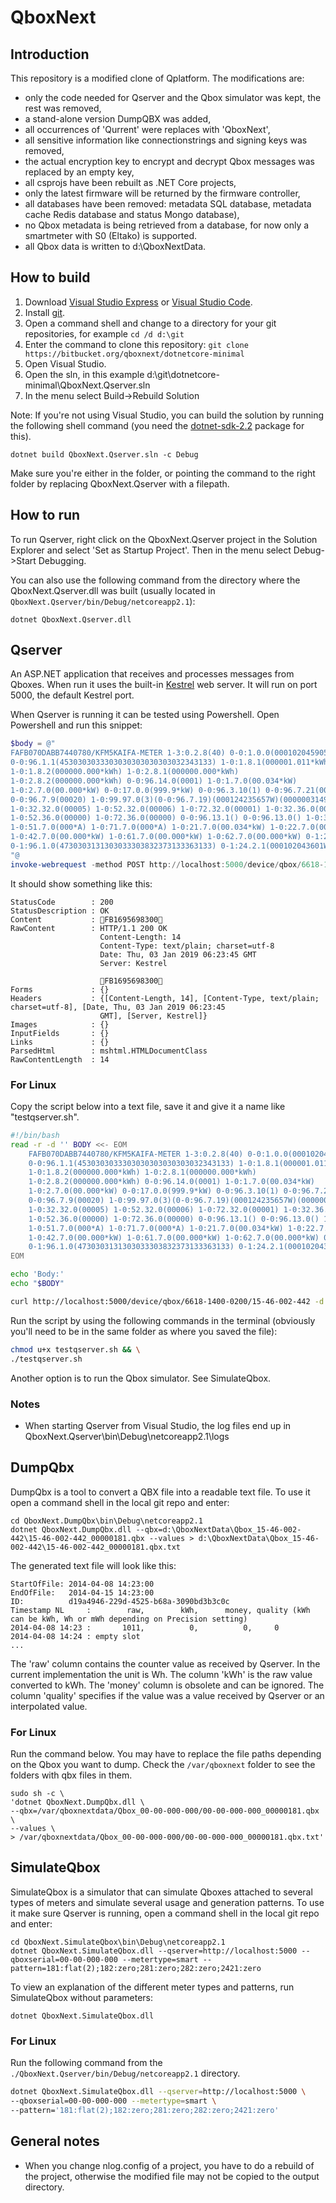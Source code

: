 # QboxNext

## Introduction

This repository is a modified clone of Qplatform.
The modifications are:

- only the code needed for Qserver and the Qbox simulator was kept, the rest was removed,
- a stand-alone version DumpQBX was added,
- all occurrences of 'Qurrent' were replaces with 'QboxNext',
- all sensitive information like connectionstrings and signing keys was removed,
- the actual encryption key to encrypt and decrypt Qbox messages was replaced by an empty key,
- all csprojs have been rebuilt as .NET Core projects,
- only the latest firmware will be returned by the firmware controller,
- all databases have been removed: metadata SQL database, metadata cache Redis database and status Mongo database),
- no Qbox metadata is being retrieved from a database, for now only a smartmeter with S0 (Eltako) is supported.
- all Qbox data is written to d:\QboxNextData.

## How to build

1. Download [Visual Studio Express](https://visualstudio.microsoft.com/vs/express/) or [Visual Studio Code](https://code.visualstudio.com/).
2. Install [git](https://git-scm.com/download/win).
3. Open a command shell and change to a directory for your git repositories, for example ```cd /d d:\git```
4. Enter the command to clone this repository: ```git clone https://bitbucket.org/qboxnext/dotnetcore-minimal```
5. Open Visual Studio.
6. Open the sln, in this example d:\git\dotnetcore-minimal\QboxNext.Qserver.sln
7. In the menu select Build->Rebuild Solution

Note: If you're not using Visual Studio, you can build the solution by running the following shell command (you need the [dotnet-sdk-2.2](https://dotnet.microsoft.com/download/dotnet-core/2.2) package for this). 
```
dotnet build QboxNext.Qserver.sln -c Debug 
```
Make sure you're either in the folder, or pointing the command to the right folder by replacing QboxNext.Qserver with a filepath.

## How to run

To run Qserver, right click on the QboxNext.Qserver project in the Solution Explorer and select 'Set as Startup Project'. 
Then in the menu select Debug->Start Debugging.

You can also use the following command from the directory where the QboxNext.Qserver.dll was built (usually located in `QboxNext.Qserver/bin/Debug/netcoreapp2.1`):

`dotnet QboxNext.Qserver.dll`

## Qserver

An ASP.NET application that receives and processes messages from Qboxes. When run it uses the built-in [Kestrel](https://docs.microsoft.com/en-us/aspnet/core/fundamentals/servers/kestrel?view=aspnetcore-2.2) web server. 
It will run on port 5000, the default Kestrel port.

When Qserver is running it can be tested using Powershell. Open Powershell and run this snippet:

```powershell
$body = @"
FAFB070DABB7440780/KFM5KAIFA-METER 1-3:0.2.8(40) 0-0:1.0.0(000102045905W) 
0-0:96.1.1(4530303033303030303030303032343133) 1-0:1.8.1(000001.011*kWh) 
1-0:1.8.2(000000.000*kWh) 1-0:2.8.1(000000.000*kWh) 
1-0:2.8.2(000000.000*kWh) 0-0:96.14.0(0001) 1-0:1.7.0(00.034*kW) 
1-0:2.7.0(00.000*kW) 0-0:17.0.0(999.9*kW) 0-0:96.3.10(1) 0-0:96.7.21(00073) 
0-0:96.7.9(00020) 1-0:99.97.0(3)(0-0:96.7.19)(000124235657W)(0000003149*s)(000124225935W)(0000000289*s)(000101000001W)(2147483647*s) 
1-0:32.32.0(00005) 1-0:52.32.0(00006) 1-0:72.32.0(00001) 1-0:32.36.0(00000) 
1-0:52.36.0(00000) 1-0:72.36.0(00000) 0-0:96.13.1() 0-0:96.13.0() 1-0:31.7.0(000*A) 
1-0:51.7.0(000*A) 1-0:71.7.0(000*A) 1-0:21.7.0(00.034*kW) 1-0:22.7.0(00.000*kW) 1-0:41.7.0(00.000*kW) 
1-0:42.7.0(00.000*kW) 1-0:61.7.0(00.000*kW) 1-0:62.7.0(00.000*kW) 0-1:24.1.0(003) 
0-1:96.1.0(4730303131303033303832373133363133) 0-1:24.2.1(000102043601W)(62869.839*m3) 0-1:24.4.0(1) !583C
"@
invoke-webrequest -method POST http://localhost:5000/device/qbox/6618-1400-0200/15-46-002-442 -body $body -ContentType text/html
```

It should show something like this:

```
StatusCode        : 200
StatusDescription : OK
Content           : FB1695698300
RawContent        : HTTP/1.1 200 OK
                    Content-Length: 14
                    Content-Type: text/plain; charset=utf-8
                    Date: Thu, 03 Jan 2019 06:23:45 GMT
                    Server: Kestrel

                    FB1695698300
Forms             : {}
Headers           : {[Content-Length, 14], [Content-Type, text/plain; charset=utf-8], [Date, Thu, 03 Jan 2019 06:23:45
                    GMT], [Server, Kestrel]}
Images            : {}
InputFields       : {}
Links             : {}
ParsedHtml        : mshtml.HTMLDocumentClass
RawContentLength  : 14
```

### For Linux

Copy the script below into a text file, save it and give it a name like "testqserver.sh".

```bash
#!/bin/bash       
read -r -d '' BODY <<- EOM
	FAFB070DABB7440780/KFM5KAIFA-METER 1-3:0.2.8(40) 0-0:1.0.0(000102045905W) 
	0-0:96.1.1(4530303033303030303030303032343133) 1-0:1.8.1(000001.011*kWh) 
	1-0:1.8.2(000000.000*kWh) 1-0:2.8.1(000000.000*kWh) 
	1-0:2.8.2(000000.000*kWh) 0-0:96.14.0(0001) 1-0:1.7.0(00.034*kW) 
	1-0:2.7.0(00.000*kW) 0-0:17.0.0(999.9*kW) 0-0:96.3.10(1) 0-0:96.7.21(00073) 
	0-0:96.7.9(00020) 1-0:99.97.0(3)(0-0:96.7.19)(000124235657W)(0000003149*s)(000124225935W)(0000000289*s)(000101000001W)(2147483647*s) 
	1-0:32.32.0(00005) 1-0:52.32.0(00006) 1-0:72.32.0(00001) 1-0:32.36.0(00000) 
	1-0:52.36.0(00000) 1-0:72.36.0(00000) 0-0:96.13.1() 0-0:96.13.0() 1-0:31.7.0(000*A) 
	1-0:51.7.0(000*A) 1-0:71.7.0(000*A) 1-0:21.7.0(00.034*kW) 1-0:22.7.0(00.000*kW) 1-0:41.7.0(00.000*kW) 
	1-0:42.7.0(00.000*kW) 1-0:61.7.0(00.000*kW) 1-0:62.7.0(00.000*kW) 0-1:24.1.0(003) 
	0-1:96.1.0(4730303131303033303832373133363133) 0-1:24.2.1(000102043601W)(62869.839*m3) 0-1:24.4.0(1) !583C
EOM

echo 'Body:'
echo "$BODY"

curl http://localhost:5000/device/qbox/6618-1400-0200/15-46-002-442 -d "$BODY" -H "Content-Type: text/html" -v
```

Run the script by using the following commands in the terminal (obviously you'll need to be in the same folder as where you saved the file):

```bash
chmod u+x testqserver.sh && \
./testqserver.sh
```

Another option is to run the Qbox simulator. See SimulateQbox.

### Notes

- When starting Qserver from Visual Studio, the log files end up in QboxNext.Qserver\bin\Debug\netcoreapp2.1\logs

## DumpQbx

DumpQbx is a tool to convert a QBX file into a readable text file. To use it open a command shell in the local git repo and enter:

```dos
cd QboxNext.DumpQbx\bin\Debug\netcoreapp2.1
dotnet QboxNext.DumpQbx.dll --qbx=d:\QboxNextData\Qbox_15-46-002-442\15-46-002-442_00000181.qbx --values > d:\QboxNextData\Qbox_15-46-002-442\15-46-002-442_00000181.qbx.txt
```

The generated text file will look like this:

```
StartOfFile: 2014-04-08 14:23:00
EndOfFile:   2014-04-15 14:23:00
ID:          d19a4946-229d-4525-b68a-3090bd3b3c0c
Timestamp NL     :        raw,        kWh,      money, quality (kWh can be kWh, Wh or mWh depending on Precision setting)
2014-04-08 14:23 :       1011,          0,          0,     0
2014-04-08 14:24 : empty slot
...
```

The 'raw' column contains the counter value as received by Qserver. In the current implementation the unit is Wh. 
The column 'kWh' is the raw value converted to kWh.
The 'money' column is obsolete and can be ignored.
The column 'quality' specifies if the value was a value received by Qserver or an interpolated value.

### For Linux
Run the command below. You may have to replace the file paths depending on the Qbox you want to dump. Check the `/var/qboxnext` folder to see the folders with qbx files in them.
```
sudo sh -c \
'dotnet QboxNext.DumpQbx.dll \
--qbx=/var/qboxnextdata/Qbox_00-00-000-000/00-00-000-000_00000181.qbx \
--values \
> /var/qboxnextdata/Qbox_00-00-000-000/00-00-000-000_00000181.qbx.txt'
```

## SimulateQbox

SimulateQbox is a simulator that can simulate Qboxes attached to several types of meters and simulate several usage and generation patterns.
To use it make sure Qserver is running, open a command shell in the local git repo and enter:

```dos
cd QboxNext.SimulateQbox\bin\Debug\netcoreapp2.1
dotnet QboxNext.SimulateQbox.dll --qserver=http://localhost:5000 --qboxserial=00-00-000-000 --metertype=smart --pattern=181:flat(2);182:zero;281:zero;282:zero;2421:zero
```

To view an explanation of the different meter types and patterns, run SimulateQbox without parameters:

```dos
dotnet QboxNext.SimulateQbox.dll
```

### For Linux

Run the following command from the `./QboxNext.Qserver/bin/Debug/netcoreapp2.1` directory.
```bash
dotnet QboxNext.SimulateQbox.dll --qserver=http://localhost:5000 \
--qboxserial=00-00-000-000 --metertype=smart \
--pattern='181:flat(2);182:zero;281:zero;282:zero;2421:zero'
```

## General notes

- When you change nlog.config of a project, you have to do a rebuild of the project, otherwise the modified file may not be copied to the output directory.
